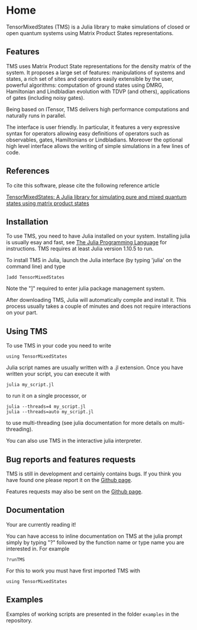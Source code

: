 # Home

TensorMixedStates (TMS) is a Julia library to make simulations of closed or open quantum systems using Matrix Product States representations.

## Features

TMS uses Matrix Product State representations for the density matrix of the system. It proposes a large set of features:
manipulations of systems and states, a rich set of sites and operators easily extensible by the user, powerful algorithms: computation of ground states using DMRG, Hamiltonian and Lindbladian evolution with TDVP (and others), applications of gates (including noisy gates).

Being based on ITensor, TMS delivers high performance computations and naturally runs in parallel.

The interface is user friendly. In particular, it features a very expressive syntax for operators allowing easy definitions of operators such as observables, gates, Hamiltonians or Lindbladians. Moreover the optional high level interface allows the writing of simple simulations in a few lines of code.

## References

To cite this software, please cite the following reference article

[TensorMixedStates: A Julia library for simulating pure and mixed quantum states using matrix product states](https://hal.science/hal-04945872)

## Installation

To use TMS, you need to have Julia installed on your system. Installing julia is usually esay and fast, see [The Julia Programming Language](https://julialang.org/) for instructions. TMS requires at least Julia version 1.10.5 to run.

To install TMS in Julia, launch the Julia interface (by typing 'julia' on the command line) and type

    ]add TensorMixedStates

Note the "]" required to enter julia package management system.

After downloading TMS, Julia will automatically compile and install it. This process usually takes a couple of minutes and does not require interactions on your part.

## Using TMS

To use TMS in your code you need to write

    using TensorMixedStates

Julia script names are usually written with a .jl extension. Once you have written your script, you can execute it with

    julia my_script.jl

to run it on a single processor, or
    
    julia --threads=4 my_script.jl
    julia --threads=auto my_script.jl

to use multi-threading (see julia documentation for more details on multi-threading).

You can also use TMS in the interactive julia interpreter.

## Bug reports and features requests

TMS is still in development and certainly contains bugs. If you think you have found one please report it on the
[Github page](https://github.com/jerhoud/TensorMixedStates.jl).

Features requests may also be sent on the [Github page](https://github.com/jerhoud/TensorMixedStates.jl).

## Documentation

Your are currently reading it!

You can have access to inline documentation on TMS at the julia prompt simply by typing "?" followed by the function name or type name you are interested in. For example

    ?runTMS

For this to work you must have first imported TMS with

    using TensorMixedStates

## Examples

Examples of working scripts are presented in the folder `examples` in the repository. 

